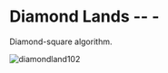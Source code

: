 # Diamond Lands -- -

Diamond-square algorithm.

![diamondland102](https://cloud.githubusercontent.com/assets/11328666/20596676/ba12296a-b250-11e6-98c9-7ffe2ddb7b06.png)